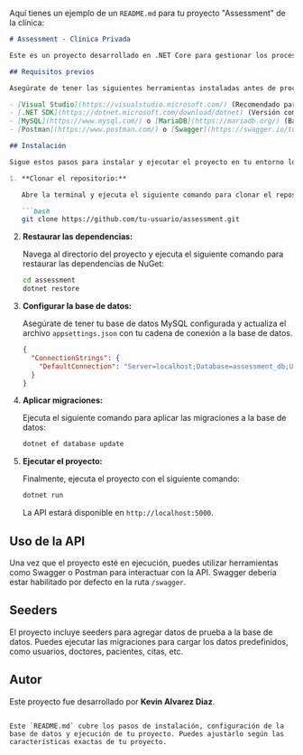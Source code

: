 Aquí tienes un ejemplo de un `README.md` para tu proyecto "Assessment" de la clínica:

```markdown
# Assessment - Clínica Privada

Este es un proyecto desarrollado en .NET Core para gestionar los procesos dentro de una clínica privada, incluyendo la gestión de usuarios, citas, doctores, pacientes y más. 

## Requisitos previos

Asegúrate de tener las siguientes herramientas instaladas antes de proceder con la instalación del proyecto:

- [Visual Studio](https://visualstudio.microsoft.com/) (Recomendado para proyectos en .NET)
- [.NET SDK](https://dotnet.microsoft.com/download/dotnet) (Versión compatible con .NET Core 6 o superior)
- [MySQL](https://www.mysql.com/) o [MariaDB](https://mariadb.org/) (Base de datos utilizada para almacenar la información)
- [Postman](https://www.postman.com/) o [Swagger](https://swagger.io/tools/swagger-ui/) para probar la API

## Instalación

Sigue estos pasos para instalar y ejecutar el proyecto en tu entorno local:

1. **Clonar el repositorio:**

   Abre la terminal y ejecuta el siguiente comando para clonar el repositorio:

   ```bash
   git clone https://github.com/tu-usuario/assessment.git
   ```

2. **Restaurar las dependencias:**

   Navega al directorio del proyecto y ejecuta el siguiente comando para restaurar las dependencias de NuGet:

   ```bash
   cd assessment
   dotnet restore
   ```

3. **Configurar la base de datos:**

   Asegúrate de tener tu base de datos MySQL configurada y actualiza el archivo `appsettings.json` con tu cadena de conexión a la base de datos.

   ```json
   {
     "ConnectionStrings": {
       "DefaultConnection": "Server=localhost;Database=assessment_db;User=root;Password=tu-password"
     }
   }
   ```

4. **Aplicar migraciones:**

   Ejecuta el siguiente comando para aplicar las migraciones a la base de datos:

   ```bash
   dotnet ef database update
   ```

5. **Ejecutar el proyecto:**

   Finalmente, ejecuta el proyecto con el siguiente comando:

   ```bash
   dotnet run
   ```

   La API estará disponible en `http://localhost:5000`.

## Uso de la API

Una vez que el proyecto esté en ejecución, puedes utilizar herramientas como Swagger o Postman para interactuar con la API. Swagger debería estar habilitado por defecto en la ruta `/swagger`.

## Seeders

El proyecto incluye seeders para agregar datos de prueba a la base de datos. Puedes ejecutar las migraciones para cargar los datos predefinidos, como usuarios, doctores, pacientes, citas, etc.

## Autor

Este proyecto fue desarrollado por **Kevin Alvarez Diaz**.
```

Este `README.md` cubre los pasos de instalación, configuración de la base de datos y ejecución de tu proyecto. Puedes ajustarlo según las características exactas de tu proyecto.
